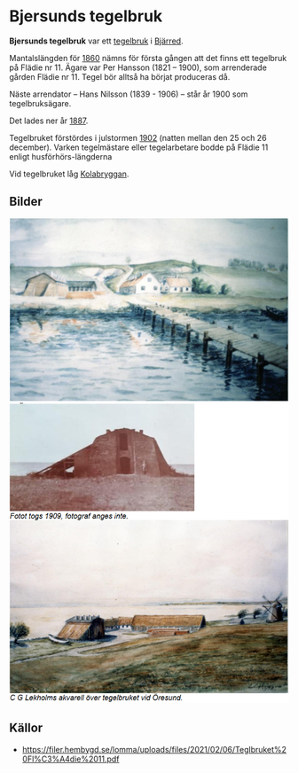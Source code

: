 # Bjersunds tegelbruk

**Bjersunds tegelbruk** var ett [tegelbruk](tegelbruk.md) i [Bjärred](Bjärred.md).

Mantalslängden för [1860](1860.md) nämns för första gången att det finns ett tegelbruk på Flädie nr 11. Ägare var Per Hansson (1821 – 1900), som arrenderade gården Flädie nr 11. Tegel bör alltså ha börjat produceras då.

Näste arrendator – Hans Nilsson (1839 - 1906) – står år 1900 som tegelbruksägare.

Det lades ner år [1887](1887.md).

Tegelbruket förstördes i julstormen [1902](1902.md) (natten mellan den 25 och 26 december). Varken tegelmästare eller tegelarbetare bodde på Flädie 11 enligt husförhörs-längderna

Vid tegelbruket låg [Kolabryggan](Kolabryggan.md).

## Bilder

![Kolabryggan_001](images/Kolabryggan_001.png)
![Tegelbruket_001](images/Tegelbruket_001.png)

## Källor

* <https://filer.hembygd.se/lomma/uploads/files/2021/02/06/Teglbruket%20Fl%C3%A4die%2011.pdf>
